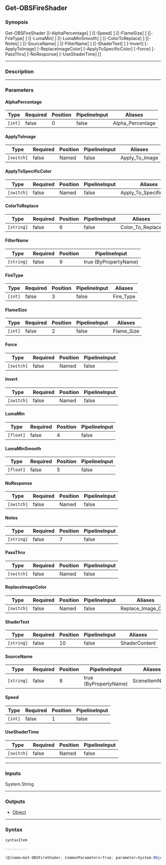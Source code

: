 Get-OBSFireShader
-----------------

### Synopsis

Get-OBSFireShader [[-AlphaPercentage] <int>] [[-Speed] <int>] [[-FlameSize] <int>] [[-FireType] <int>] [[-LumaMin] <float>] [[-LumaMinSmooth] <float>] [[-ColorToReplace] <string>] [[-Notes] <string>] [[-SourceName] <string>] [[-FilterName] <string>] [[-ShaderText] <string>] [-Invert] [-ApplyToImage] [-ReplaceImageColor] [-ApplyToSpecificColor] [-Force] [-PassThru] [-NoResponse] [-UseShaderTime] [<CommonParameters>]

---

### Description

---

### Parameters
#### **AlphaPercentage**

|Type   |Required|Position|PipelineInput|Aliases         |
|-------|--------|--------|-------------|----------------|
|`[int]`|false   |0       |false        |Alpha_Percentage|

#### **ApplyToImage**

|Type      |Required|Position|PipelineInput|Aliases       |
|----------|--------|--------|-------------|--------------|
|`[switch]`|false   |Named   |false        |Apply_To_Image|

#### **ApplyToSpecificColor**

|Type      |Required|Position|PipelineInput|Aliases                |
|----------|--------|--------|-------------|-----------------------|
|`[switch]`|false   |Named   |false        |Apply_To_Specific_Color|

#### **ColorToReplace**

|Type      |Required|Position|PipelineInput|Aliases         |
|----------|--------|--------|-------------|----------------|
|`[string]`|false   |6       |false        |Color_To_Replace|

#### **FilterName**

|Type      |Required|Position|PipelineInput        |
|----------|--------|--------|---------------------|
|`[string]`|false   |9       |true (ByPropertyName)|

#### **FireType**

|Type   |Required|Position|PipelineInput|Aliases  |
|-------|--------|--------|-------------|---------|
|`[int]`|false   |3       |false        |Fire_Type|

#### **FlameSize**

|Type   |Required|Position|PipelineInput|Aliases   |
|-------|--------|--------|-------------|----------|
|`[int]`|false   |2       |false        |Flame_Size|

#### **Force**

|Type      |Required|Position|PipelineInput|
|----------|--------|--------|-------------|
|`[switch]`|false   |Named   |false        |

#### **Invert**

|Type      |Required|Position|PipelineInput|
|----------|--------|--------|-------------|
|`[switch]`|false   |Named   |false        |

#### **LumaMin**

|Type     |Required|Position|PipelineInput|
|---------|--------|--------|-------------|
|`[float]`|false   |4       |false        |

#### **LumaMinSmooth**

|Type     |Required|Position|PipelineInput|
|---------|--------|--------|-------------|
|`[float]`|false   |5       |false        |

#### **NoResponse**

|Type      |Required|Position|PipelineInput|
|----------|--------|--------|-------------|
|`[switch]`|false   |Named   |false        |

#### **Notes**

|Type      |Required|Position|PipelineInput|
|----------|--------|--------|-------------|
|`[string]`|false   |7       |false        |

#### **PassThru**

|Type      |Required|Position|PipelineInput|
|----------|--------|--------|-------------|
|`[switch]`|false   |Named   |false        |

#### **ReplaceImageColor**

|Type      |Required|Position|PipelineInput|Aliases            |
|----------|--------|--------|-------------|-------------------|
|`[switch]`|false   |Named   |false        |Replace_Image_Color|

#### **ShaderText**

|Type      |Required|Position|PipelineInput|Aliases      |
|----------|--------|--------|-------------|-------------|
|`[string]`|false   |10      |false        |ShaderContent|

#### **SourceName**

|Type      |Required|Position|PipelineInput        |Aliases      |
|----------|--------|--------|---------------------|-------------|
|`[string]`|false   |8       |true (ByPropertyName)|SceneItemName|

#### **Speed**

|Type   |Required|Position|PipelineInput|
|-------|--------|--------|-------------|
|`[int]`|false   |1       |false        |

#### **UseShaderTime**

|Type      |Required|Position|PipelineInput|
|----------|--------|--------|-------------|
|`[switch]`|false   |Named   |false        |

---

### Inputs
System.String

---

### Outputs
* [Object](https://learn.microsoft.com/en-us/dotnet/api/System.Object)

---

### Syntax
```PowerShell
syntaxItem
```
```PowerShell
----------
```
```PowerShell
{@{name=Get-OBSFireShader; CommonParameters=True; parameter=System.Object[]}}
```
